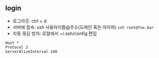 ## login
* 로그아웃: ctrl + d
* 서버에 접속: ssh 사용자이름@주소(도메인 혹은 아이피)
``` ssh root@foo.bar ```
* 자동 끊김 방지: 로컬에서 ~/.ssh/config 편집
```
Host *
Protocol 2
ServerAliveInterval 240
```
